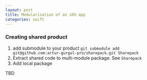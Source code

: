 ```yaml
---
layout: post
title: Modularisation of an iOS app
categories: swift
---
```



### Creating shared product

1. add submodule to your product `git submodule add git@github.com:artur-gurgul-pro/sharepack.git Sharepack`
1. Extract shared code to multi-module package. See `Sharepack`
2. Add local package

TBD